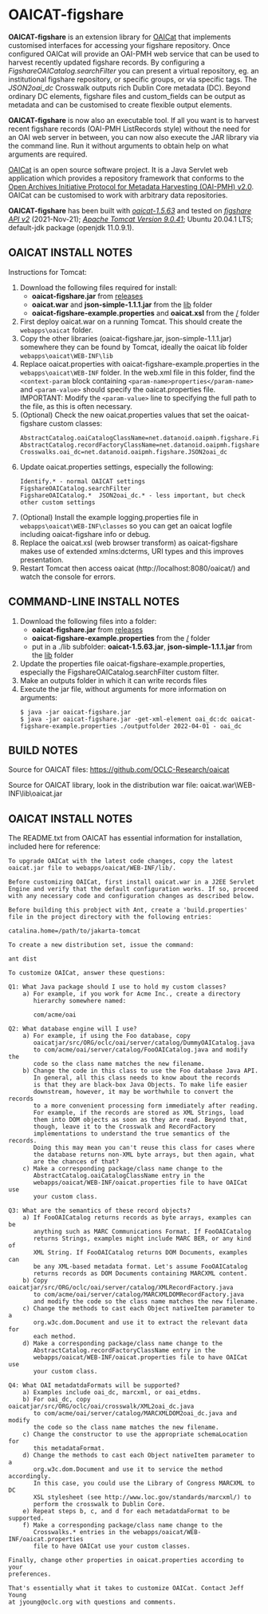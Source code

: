 # OAICAT-figshare

**OAICAT-figshare** is an extension library for
[OAICat](https://www.oclc.org/research/areas/data-science/oaicat.html)
that implements customised interfaces for accessing your figshare repository.
Once configured OAICat will provide an OAI-PMH web service that can be used
to harvest recently updated figshare records.
By configuring a *FigshareOAICatalog.searchFilter* you can present a virtual
repository, eg. an institutional figshare repository, or specific groups, or via specific tags.
The *JSON2oai_dc* Crosswalk outputs rich Dublin Core metadata (DC).
Beyond ordinary DC elements, figshare files and custom_fields can be output as metadata
and can be customised to create flexible output elements.

**OAICAT-figshare** is now also an executable tool. If all you want is to harvest
recent figshare records (OAI-PMH ListRecords style) without the need for an OAI
web server in between, you can now also execute the JAR library via the command line.
Run it without arguments to obtain help on what arguments are required.

[OAICat](https://www.oclc.org/research/areas/data-science/oaicat.html) is an
open source software project. It is a Java Servlet web application which
provides a repository framework that conforms to the
[Open Archives Initiative Protocol for Metadata Harvesting (OAI-PMH) v2.0](https://www.openarchives.org/pmh/).
OAICat can be customised to work with arbitrary data repositories.

**OAICAT-figshare** has been built with
*[oaicat-1.5.63](https://github.com/OCLC-Research/oaicat)* and tested on
*[figshare API v2](https://docs.figshare.com/)* (2021-Nov-21);
*[Apache Tomcat Version 9.0.41](http://tomcat.apache.org/)*;
Ubuntu 20.04.1 LTS; default-jdk package (openjdk 11.0.9.1).

## OAICAT INSTALL NOTES

Instructions for Tomcat:
1. Download the following files required for install:
   * **oaicat-figshare.jar** from [releases](https://github.com/lylewinton/oaicat-figshare/releases)
   * **oaicat.war** and **json-simple-1.1.1.jar** from the [lib](https://github.com/lylewinton/oaicat-figshare/tree/master/lib) folder
   * **oaicat-figshare-example.properties** and **oaicat.xsl** from the [/](https://github.com/lylewinton/oaicat-figshare/) folder
2. First deploy oaicat.war on a running Tomcat. This should create the `webapps\oaicat` folder.
3. Copy the other libraries (oaicat-figshare.jar, json-simple-1.1.1.jar) somewhere they can be
   found by Tomcat, ideally the oaicat lib folder `webapps\oaicat\WEB-INF\lib`
4. Replace oaicat.properties with oaicat-figshare-example.properties in the
   `webapps\oaicat\WEB-INF` folder. In the web.xml file in this folder, find the
   `<context-param` block containing `<param-name>properties</param-name>` and `<param-value>` should specify the oaicat.properties file.
   IMPORTANT: Modify the `<param-value>` line to specifying the full path to the file, as this is often necessary.
5. (Optional) Check the new oaicat.properties values that set the oaicat-figshare custom classes:
   ```
   AbstractCatalog.oaiCatalogClassName=net.datanoid.oaipmh.figshare.FigshareOAICatalog
   AbstractCatalog.recordFactoryClassName=net.datanoid.oaipmh.figshare.JSONRecordFactory
   Crosswalks.oai_dc=net.datanoid.oaipmh.figshare.JSON2oai_dc
   ```
6. Update oaicat.properties settings, especially the following:
   ```
   Identify.* - normal OAICAT settings
   FigshareOAICatalog.searchFilter
   FigshareOAICatalog.*  JSON2oai_dc.* - less important, but check other custom settings
   ```
7. (Optional) Install the example logging.properties file in `webapps\oaicat\WEB-INF\classes`
   so you can get an oaicat logfile including oaicat-figshare info or debug.
8. Replace the oaicat.xsl (web browser transform) as oaicat-figshare
   makes use of extended xmlns:dcterms, URI types and this improves presentation.
9. Restart Tomcat then access oaicat (http://localhost:8080/oaicat/) and watch
   the console for errors.

## COMMAND-LINE INSTALL NOTES

1. Download the following files into a folder:
   * **oaicat-figshare.jar** from [releases](https://github.com/lylewinton/oaicat-figshare/releases)
   * **oaicat-figshare-example.properties** from the [/](https://github.com/lylewinton/oaicat-figshare/) folder
   * put in a ./lib subfolder: **oaicat-1.5.63.jar**, **json-simple-1.1.1.jar** from the [lib](https://github.com/lylewinton/oaicat-figshare/tree/master/lib) folder
2. Update the properties file oaicat-figshare-example.properties, especially the FigshareOAICatalog.searchFilter custom filter.
3. Make an outputs folder in which it can write records files
4. Execute the jar file, without arguments for more information on arguments:
   ```
   $ java -jar oaicat-figshare.jar
   $ java -jar oaicat-figshare.jar -get-xml-element oai_dc:dc oaicat-figshare-example.properties ./outputfolder 2022-04-01 - oai_dc
   ```


## BUILD NOTES

Source for OAICAT files:
https://github.com/OCLC-Research/oaicat

Source for OAICAT library, look in the distribution war file:
oaicat.war\WEB-INF\lib\oaicat.jar



## OAICAT INSTALL NOTES
The README.txt from OAICAT has essential information for installation,
included here for reference:
```
To upgrade OAICat with the latest code changes, copy the latest
oaicat.jar file to webapps/oaicat/WEB-INF/lib/.

Before customizing OAICat, first install oaicat.war in a J2EE Servlet
Engine and verify that the default configuration works. If so, proceed
with any necessary code and configuration changes as described below.

Before building this probject with Ant, create a 'build.properties'
file in the project directory with the following entries:

catalina.home=/path/to/jakarta-tomcat

To create a new distribution set, issue the command:

ant dist

To customize OAICat, answer these questions:

Q1: What Java package should I use to hold my custom classes?
    a) For example, if you work for Acme Inc., create a directory
       hierarchy somewhere named:

       com/acme/oai

Q2: What database engine will I use?
    a) For example, if using the Foo database, copy
       oaicatjar/src/ORG/oclc/oai/server/catalog/DummyOAICatalog.java
       to com/acme/oai/server/catalog/FooOAICatalog.java and modify the
       code so the class name matches the new filename.
    b) Change the code in this class to use the Foo database Java API.
       In general, all this class needs to know about the records
       is that they are black-box Java Objects. To make life easier
       downstream, however, it may be worthwhile to convert the records
       to a more convenient processing form immediately after reading.
       For example, if the records are stored as XML Strings, load
       them into DOM objects as soon as they are read. Beyond that,
       though, leave it to the Crosswalk and RecordFactory
       implementations to understand the true semantics of the records.
       Doing this may mean you can't reuse this class for cases where
       the database returns non-XML byte arrays, but then again, what
       are the chances of that?
    c) Make a corresponding package/class name change to the
       AbstractCatalog.oaiCatalogClassName entry in the
       webapps/oaicat/WEB-INF/oaicat.properties file to have OAICat use
       your custom class.

Q3: What are the semantics of these record objects?
    a) If FooOAICatalog returns records as byte arrays, examples can be
       anything such as MARC Communications Format. If FooOAICatalog
       returns Strings, examples might include MARC BER, or any kind of
       XML String. If FooOAICatalog returns DOM Documents, examples can
       be any XML-based metadata format. Let's assume FooOAICatalog
       returns records as DOM Documents containing MARCXML content.
    b) Copy oaicatjar/src/ORG/oclc/oai/server/catalog/XMLRecordFactory.java
       to com/acme/oai/server/catalog/MARCXMLDOMRecordFactory.java
       and modify the code so the class name matches the new filename.
    c) Change the methods to cast each Object nativeItem parameter to a
       org.w3c.dom.Document and use it to extract the relevant data for
       each method.
    d) Make a corresponding package/class name change to the
       AbstractCatalog.recordFactoryClassName entry in the
       webapps/oaicat/WEB-INF/oaicat.properties file to have OAICat use
       your custom class.

Q4: What OAI metadatdaFormats will be supported?
    a) Examples include oai_dc, marcxml, or oai_etdms.
    b) For oai_dc, copy oaicatjar/src/ORG/oclc/oai/crosswalk/XML2oai_dc.java
       to com/acme/oai/server/catalog/MARCXMLDOM2oai_dc.java and modify
       the code so the class name matches the new filename.
    c) Change the constructor to use the appropriate schemaLocation for
       this metadataFormat.
    d) Change the methods to cast each Object nativeItem parameter to a
       org.w3c.dom.Document and use it to service the method accordingly.
       In this case, you could use the Library of Congress MARCXML to DC
       XSL stylesheet (see http://www.loc.gov/standards/marcxml/) to
       perform the crosswalk to Dublin Core.
    e) Repeat steps b, c, and d for each metadatdaFormat to be supported.
    f) Make a corresponding package/class name change to the
       Crosswalks.* entries in the webapps/oaicat/WEB-INF/oaicat.properties
       file to have OAICat use your custom classes.

Finally, change other properties in oaicat.properties according to your
preferences.

That's essentially what it takes to customize OAICat. Contact Jeff Young
at jyoung@oclc.org with questions and comments.
```
